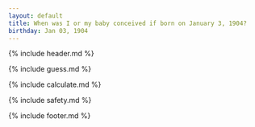 ```yaml
---
layout: default
title: When was I or my baby conceived if born on January 3, 1904?
birthday: Jan 03, 1904
---
```


{% include header.md %}

{% include guess.md %}

{% include calculate.md %}

{% include safety.md %}

{% include footer.md %}



